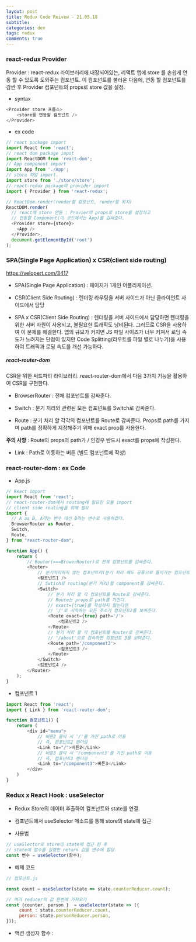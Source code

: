 ```yaml
--- 
layout: post  
title: Redux Code Reivew - 21.05.18
subtitle: 
categories: dev
tags: redux
comments: true  
--- 
```


### react-redux Provider 

Provider : react-redux 라이브러리에 내장되어있는, 리액트 앱에 store 를 손쉽게 연동 할 수 있도록 도와주는 컴포넌트. 이 컴포넌트를 불러온 다음에, 연동 할 컴포넌트를 감싼 후 Provider 컴포넌트의 props로 store 값을 설정.

- syntax

```js
<Provider store 프롭스>
    <store를 연동할 컴포넌트 />
</Provider>
```

- ex code

```js
// react package import
import React from 'react';
// react dom package impot
import ReactDOM from 'react-dom';
// App component import
import App from './App';
// store 파일 import.
import store from './store/store';
// react-redux package의 provider import
import { Provider } from 'react-redux';

// ReactDom.render(render할 컴포넌트, render할 위치)
ReactDOM.render(
  // react에 store 연동 : Provier의 props로 store를 설정하고
  // 연동할 Component(이 코드에서는 App)를 감싸준다.
  <Provider store={store}>
    <App />
  </Provider>,
  document.getElementById('root')
);
```

### SPA(Single Page Application) x CSR(client side routing)

https://velopert.com/3417

- SPA(Single Page Application) : 페이지가 1개인 어플리케이션. 

- CSR(Client Side Routing) : 렌더링 라우팅을 서버 사이드가 아닌 클라이언트 사이드에서 담당

- SPA x CSR(Client Side Routing) : 렌더링을 서버 사이드에서 담당하면 렌더링을 위한 서버 자원이 사용되고, 불필요한 트래픽도 낭비된다. 그러므로 CSR을 사용하여 이 문제를 해결한다. 앱의 규모가 커지면 JS 파일 사이즈가 너무 커져서 로딩 속도가 느려지는 단점이 있지만 Code Splitting(라우트를 파일 별로 나누기)을 사용하여 트래픽과 로딩 속도를 개선 가능하다.

##### react-router-dom

CSR을 위한 써드파티 라이브러리. react-router-dom에서 다음 3가지 기능을 활용하여 CSR을 구현한다.

- BrowserRouter : 전체 컴포넌트를 감싸준다.

- Switch : 분기 처리와 관련된 모든 컴포넌트를 Switch로 감싸준다.

- Route : 분기 처리 할 각각의 컴포넌트를 Route로 감싸준다. Props로 path를 가지며 path를 정확하게 지정해주기 위해 exact prop를 사용한다.

**주의 사항** : Route의 props의 path가 / 인경우 반드시 exact를 props에 작성한다.

- Link : Path로 이동하는 버튼 (별도 컴포넌트에 작성)

### react-router-dom : ex Code

- App.js

```js
// React import
import React from 'react';
// react-router-dom에서 routing에 필요한 모듈 import
// client side routing을 위해 필요
import {
  // A as B, A라는 변수 대신 B라는 변수로 사용하겠다.
  BrowserRouter as Router,
  Switch,
  Route,
} from "react-router-dom";

function App() {
    return (
        // Router(===BrowerRouter)로 전체 컴포넌트를 감싸준다.
        <Router>
            // 분기처리하지 않는 컴포넌트라(분기 처리 해도 공통으로 들어가는 컴포넌트)도 BrowserRouter로 감싸준다.
            <컴포넌트1 />
            // Swtich로 routing(분기 처리)할 component를 감싸준다.
            <Switch>
                // 분기 처리 할 각 컴포넌트를 Route로 감싸준다.
                // Route는 props로 path를 가진다.
                // exact={true}를 작성하지 않는다면 
                // '/'로 시작하는 모든 주소가 컴포넌트2를 보여준다.
                <Route exact={true} path='/'>
                    <컴포넌트2 />
                </Route>
                // 분기 처리 할 각 컴포넌트를 Router로 감싸준다.
                // '/about'으로 접속하면 컴포넌트 3를 보여준다.
                <Route path='/component3'>
                    <컴포넌트3 />
                </Route>
            </Switch>
            <컴포넌트4 />
        </Router>
    );
}
```

- 컴포넌트 1

```js
import React from 'react';
import { Link } from 'react-router-dom';

function 컴포넌트1() {
    return (
        <div id="menu">
            // 버튼2 클릭 시 '/'를 가진 path로 이동
            // 즉, 컴포넌트2 렌더링
            <Link to="/">버튼2</Link>
            // 버튼3 클릭 시 '/component3'를 가진 path로 이동
            // 즉, 컴포넌트3 렌더링
            <Link to="/component3">버튼3</Link>
        </div>
    )
}
```

### Redux x React Hook : useSelector 

- Redux Store의 데이터 추출하여 컴포넌트와 state를 연결. 

- 컴포넌트에서 useSelector 메소드를 통해 store의 state에 접근

- 사용법

```js
// useSlector로 store의 state에 접근 한 후 
// state에 함수를 실행한 return 값을 변수에 할당.
const 변수 = useSelector(함수);
```

- 예제 코드

```js
// 컴포넌트.js

const count = useSelector(state => state.counterReducer.count);

// 여러 reducer의 값 한번에 가져오기
const {counter, person }  = useSelector(state => ({
     count : state.counterReducer.count,
     person: state.personReducer.person,
}));
```

- 액션 생성자 함수 : 

